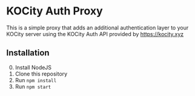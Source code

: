 # KOCity Auth Proxy

This is a simple proxy that adds an additional authentication layer to your KOCity server using the KOCity Auth API provided by https://kocity.xyz 

## Installation

0. Install NodeJS
1. Clone this repository
2. Run `npm install`
3. Run `npm start`
